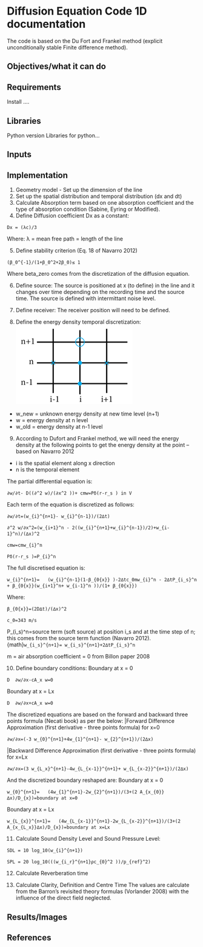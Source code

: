# Diffusion Equation Code 1D documentation

The code is based on the Du Fort and Frankel method (explicit unconditionally stable Finite difference method).

## Objectives/what it can do

## Requirements
Install ....

## Libraries
Python version
Libraries for python...

## Inputs

## Implementation
1. Geometry model - Set up the dimension of the line
2. Set up the spatial distribution and temporal distribution (dx and dt)
3. Calculate Absorption term based on one absorption coefficient and the type of absorption condition (Sabine, Eyring or Modified).
4. Define Diffusion coefficient Dx as a constant:
```{math}
Dx = (λc)/3
```
Where:
λ = mean free path = length of the line

5. Define stability criterion (Eq. 18 of Navarro 2012)
```{math}
(β_0^{-1}/(1+β_0^2+2β_0)≤ 1
```
Where beta\_zero comes from the discretization of the diffusion equation.

6. Define source:
The source is positioned at x (to define) in the line and it changes over time depending on the recording time and the source time. The source is defined with intermittant noise level.

7. Define receiver:
The receiver position will need to be defined.

8. Define the energy density temporal discretization:
![](1Dgrid.png)

- w\_new = unknown energy density at new time level (n+1)
- w = energy density at n level
- w\_old = energy density at n-1 level

9. According to Dufort and Frankel method, we will need the energy density at the following points to get the energy density at the point – based on Navarro 2012

- i is the spatial element along x direction
- n is the temporal element

The partial differential equation is:
```{math}
∂w/∂t- D((∂^2 w)/(∂x^2 ))+ cmw=Pδ(r-r_s ) in V
```
Each term of the equation is discretized as follows:
```{math} 
∂w/∂t=(w_{i}^{n+1}- w_{i}^{n-1})/(2∆t) 
```
```{math}
∂^2 w/∂x^2=(w_{i+1}^n - 2((w_{i}^{n+1}+w_{i}^{n-1})/2)+w_{i-1}^n)/(∆x)^2 
```
```{math}
cmw=cmw_{i}^n
```
```{math}
Pδ(r-r_s )=P_{i}^n
```
The full discretised equation is:
```{math}
w_{i}^{n+1}=   (w_{i}^{n-1}(1-β_{0{x}} )-2∆tc_0mw_{i}^n - 2∆tP_{i_s}^n + β_{0{x}}(w_{i+1}^n+ w_{i-1}^n ))/(1+ β_{0{x}})
```
Where:
```{math}
β_{0{x}}=(2D∆t)/(∆x)^2 
```
```{math}
c_0=343 m/s
```
P_(i_s)^n=source term (soft source) at position i_s and at the time step of n; this comes from the source term function (Navarro 2012). {math}`w_{i_s}^{n+1}= w_{i_s}^{n+1}+2∆tP_{i_s}^n`

m = air absorption coefficient = 0 from Billon paper 2008

10. Define boundary conditions:
Boundary at x = 0
```{math}
D  ∂w/∂x-cA_x w=0
```
Boundary at x = Lx
```{math}
D  ∂w/∂x+cA_x w=0
```
The discretized equations are based on the forward and backward three points formula (Necati book) as per the below:
|Forward Difference Approximation (first derivative - three points formula) for x=0
```{math}
∂w/∂x=(-3 w_{0}^{n+1}+4w_{1}^{n+1}- w_{2}^{n+1})/(2∆x)
```
|Backward Difference Approximation (first derivative - three points formula) for x=Lx
```{math}
∂w/∂x=(3 w_{L_x}^{n+1}-4w_{L_{x-1}}^{n+1}+ w_{L_{x-2}}^{n+1})/(2∆x)
```
And the discretized boundary reshaped are:
Boundary at x = 0
```{math}
w_{0}^{n+1}=   (4w_{1}^{n+1}-2w_{2}^{n+1})/(3+(2 A_{x_{0}}∆x)/D_{x})=boundary at x=0
```
Boundary at x = Lx
```{math}
w_{L_{x}}^{n+1}=   (4w_{L_{x-1}}^{n+1}-2w_{L_{x-2}}^{n+1})/(3+(2 A_{x_{L_x}}∆x)/D_{x})=boundary at x=Lx
```
11. Calculate Sound Density Level and Sound Pressure Level:
```{math}
SDL = 10 log_10⁡(w_{i}^{n+1})
```
```{math}
SPL = 20 log_10⁡(((w_{i_r}^{n+1}ρc_{0}^2 ))/p_{ref}^2) 
```
12. Calculate Reverberation time

13. Calculate Clarity, Definition and Centre Time
The values are calculate from the Barron’s revisited theory formulas (Vorlander 2008) with the influence of the direct field neglected.

## Results/Images

## References